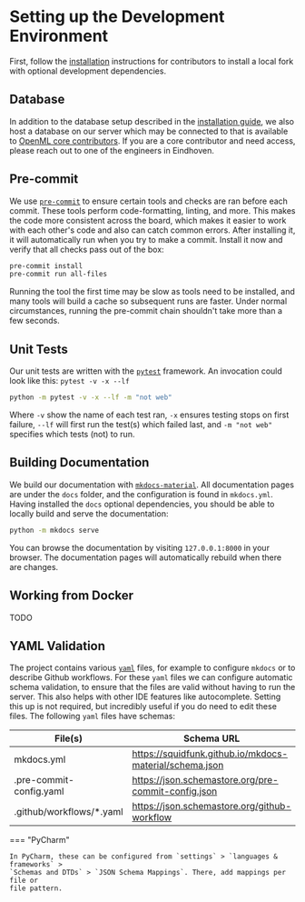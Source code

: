 # Setting up the Development Environment

First, follow the [installation](installation.md#local-installation) instructions
for contributors to install a local fork with optional development dependencies.

## Database
In addition to the database setup described in the [installation guide](installation.md#setting-up-a-database-server),
we also host a database on our server which may be connected to that is available
to [OpenML core contributors](https://openml.org/about). If you are a core contributor
and need access, please reach out to one of the engineers in Eindhoven.

## Pre-commit

We use [`pre-commit`](https://pre-commit.com) to ensure certain tools and checks are
ran before each commit. These tools perform code-formatting, linting, and more. This
makes the code more consistent across the board, which makes it easier to work with
each other's code and also can catch common errors. After installing it, it will
automatically run when you try to make a commit. Install it now and verify that all
checks pass out of the box:

```bash title="Install pre-commit and verify it works"
pre-commit install
pre-commit run all-files
```
Running the tool the first time may be slow as tools need to be installed,
and many tools will build a cache so subsequent runs are faster.
Under normal circumstances, running the pre-commit chain shouldn't take more than a few
seconds.

## Unit Tests

Our unit tests are written with the [`pytest`](https://pytest.org) framework.
An invocation could look like this: `pytest -v -x --lf`

```bash
python -m pytest -v -x --lf -m "not web"
```

Where `-v` show the name of each test ran, `-x` ensures testing stops on first failure,
`--lf` will first run the test(s) which failed last, and `-m "not web"` specifies
which tests (not) to run.

## Building Documentation
We build our documentation with [`mkdocs-material`](https://squidfunk.github.io/mkdocs-material/).
All documentation pages are under the `docs` folder, and the configuration is found in
`mkdocs.yml`. Having installed the `docs` optional dependencies, you should be able
to locally build and serve the documentation:

```bash title="Serve documentation locally"
python -m mkdocs serve
```

You can browse the documentation by visiting `127.0.0.1:8000` in your browser.
The documentation pages will automatically rebuild when there are changes.

## Working from Docker
TODO

## YAML Validation
The project contains various [`yaml`](https://yaml.org) files, for example to configure
`mkdocs` or to describe Github workflows. For these `yaml` files we can configure
automatic schema validation, to ensure that the files are valid without having to run
the server. This also helps with other IDE features like autocomplete. Setting this
up is not required, but incredibly useful if you do need to edit these files.
The following `yaml` files have schemas:

| File(s) | Schema URL |
| -- | -- |
| mkdocs.yml | https://squidfunk.github.io/mkdocs-material/schema.json |
| .pre-commit-config.yaml | https://json.schemastore.org/pre-commit-config.json |
| .github/workflows/*.yaml | https://json.schemastore.org/github-workflow |


=== "PyCharm"

    In PyCharm, these can be configured from `settings` > `languages & frameworks` >
    `Schemas and DTDs` > `JSON Schema Mappings`. There, add mappings per file or
    file pattern.

